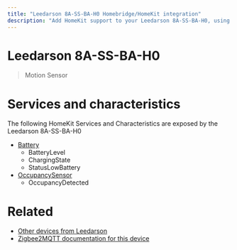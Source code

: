 ```yaml
---
title: "Leedarson 8A-SS-BA-H0 Homebridge/HomeKit integration"
description: "Add HomeKit support to your Leedarson 8A-SS-BA-H0, using Homebridge, Zigbee2MQTT and homebridge-z2m."
---
```

<!---
This file has been GENERATED using src/docgen/docgen.ts
DO NOT EDIT THIS FILE MANUALLY!
-->
# Leedarson 8A-SS-BA-H0
> Motion Sensor


# Services and characteristics
The following HomeKit Services and Characteristics are exposed by
the Leedarson 8A-SS-BA-H0

* [Battery](../../battery.md)
  * BatteryLevel
  * ChargingState
  * StatusLowBattery
* [OccupancySensor](../../sensors.md)
  * OccupancyDetected


# Related
* [Other devices from Leedarson](../index.md#leedarson)
* [Zigbee2MQTT documentation for this device](https://www.zigbee2mqtt.io/devices/8A-SS-BA-H0.html)